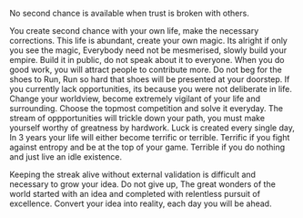 No second chance is available when trust is broken with others.

You create second chance with your own life, make the necessary corrections. 
This life is abundant, create your own magic. Its alright if only you see the magic,
Everybody need not be mesmerised, slowly build your empire. Build it in public, do not
speak about it to everyone. When you do good work, you will attract people to contribute 
more. Do not beg for the shoes to Run, Run so hard that shoes will be presented at your
doorstep. If you currently lack opportunities, its because you were not deliberate in life.
Change your worldview, become extremely vigilant of your life and surrounding. Choose the
topmost competition and solve it everyday. The stream of oppportunities will trickle
down your path, you must make yourself worthy of greatness by hardwork. Luck is created
every single day, In 3 years your life will either become terrific or terrible. Terrific
if you fight against entropy and be at the top of your game. Terrible if you do nothing and 
just live an idle existence.

Keeping the streak alive without external validation is difficult and necessary to grow
 your idea. Do not give up, The great wonders of the world started with an idea and
 completed with relentless pursuit of excellence. Convert your idea into reality, 
each day you will be ahead.

